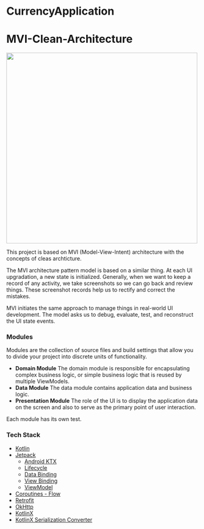 # CurrencyApplication
# MVI-Clean-Architecture
<img src="https://miro.medium.com/max/4800/1*D1EvAeK74Gry46JMZM4oOQ.png" width="500">

This project is based on MVI (Model-View-Intent) architecture with the concepts of cleas archticture.

The MVI architecture pattern model is based on a similar thing. At each UI upgradation, a new state is initialized. Generally, when we want to keep a record of any activity, we take screenshots so we can go back and review things. These screenshot records help us to rectify and correct the mistakes.

MVI initiates the same approach to manage things in real-world UI development. The model asks us to debug, evaluate, test, and reconstruct the UI state events.
### Modules
Modules are the collection of source files and build settings that allow you to divide your project into discrete units of functionality.
- **Domain Module**
  The domain module is responsible for encapsulating complex business logic, or simple business logic that is reused by multiple ViewModels. 
- **Data Module**
   The data module contains application data and business logic.
- **Presentation Module**
  The role of the UI is to display the application data on the screen and also to serve as the primary point of user interaction.

Each module has its own test.
### Tech Stack
- [Kotlin](https://kotlinlang.org)
- [Jetpack](https://developer.android.com/jetpack)
	* [Android KTX](https://developer.android.com/kotlin/ktx)
    * [Lifecycle](https://developer.android.com/topic/libraries/architecture/lifecycle)
    * [Data Binding](https://developer.android.com/topic/libraries/data-binding)
    * [View Binding](https://developer.android.com/topic/libraries/view-binding)
    *  [ViewModel](https://developer.android.com/topic/libraries/architecture/viewmodel)
- [Coroutines - Flow](https://kotlinlang.org/docs/reference/coroutines/flow.html)
- [Retrofit](https://square.github.io/retrofit/)
- [OkHttp](https://github.com/square/okhttp)
- [KotlinX](https://github.com/Kotlin/kotlinx.serialization)
- [KotlinX Serialization Converter](https://github.com/JakeWharton/retrofit2-kotlinx-serialization-converter)
